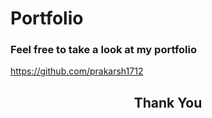 # Portfolio

### Feel free to take a look at my portfolio <br>

https://github.com/prakarsh1712

<a href="https://github.com/prakarsh1712/My_Portfolio/graphs/contributors">
</a>

<h2 align="center">
    <p>
        Thank You
    </p>
</h2>

